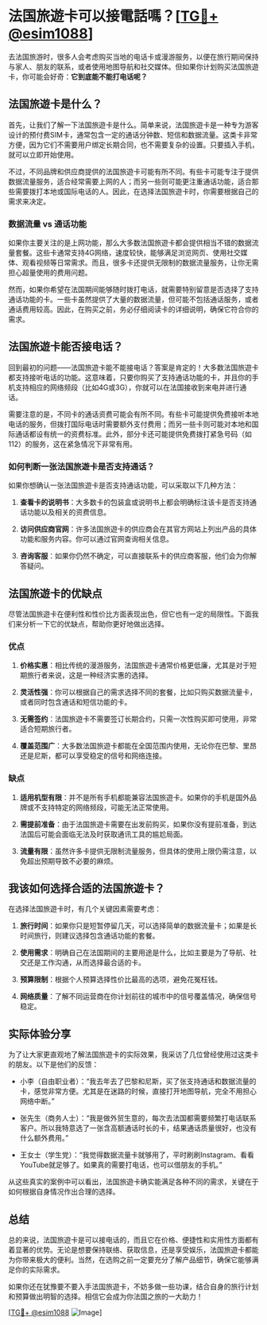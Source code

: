 # 法国旅遊卡可以接電話嗎？[[TG💪+ @esim1088](https://t.me/s/esim1088)]

去法国旅游时，很多人会考虑购买当地的电话卡或漫游服务，以便在旅行期间保持与家人、朋友的联系，或者使用地图导航和社交媒体。但如果你计划购买法国旅遊卡，你可能会好奇：**它到底能不能打电话呢？**

## 法国旅遊卡是什么？

首先，让我们了解一下法国旅遊卡是什么。简单来说，法国旅遊卡是一种专为游客设计的预付费SIM卡，通常包含一定的通话分钟数、短信和数据流量。这类卡非常方便，因为它们不需要用户绑定长期合同，也不需要复杂的设置。只要插入手机，就可以立即开始使用。

不过，不同品牌和供应商提供的法国旅遊卡可能有所不同。有些卡可能专注于提供数据流量服务，适合经常需要上网的人；而另一些则可能更注重通话功能，适合那些需要拨打本地或国际电话的人。因此，在选择法国旅遊卡时，你需要根据自己的需求来决定。

### 数据流量 vs 通话功能

如果你主要关注的是上网功能，那么大多数法国旅遊卡都会提供相当不错的数据流量套餐。这些卡通常支持4G网络，速度较快，能够满足浏览网页、使用社交媒体、观看视频等日常需求。而且，很多卡还提供无限制的数据流量服务，让你无需担心超量使用的费用问题。

然而，如果你希望在法国期间能够随时拨打电话，就需要特别留意是否选择了支持通话功能的卡。一些卡虽然提供了大量的数据流量，但可能不包括通话服务，或者通话费用较高。因此，在购买之前，务必仔细阅读卡的详细说明，确保它符合你的需求。

## 法国旅遊卡能否接电话？

回到最初的问题——法国旅遊卡能不能接电话？答案是肯定的！大多数法国旅遊卡都支持接听电话的功能。这意味着，只要你购买了支持通话功能的卡，并且你的手机支持相应的网络频段（比如4G或3G），你就可以在法国接收到来电并进行通话。

需要注意的是，不同卡的通话资费可能会有所不同。有些卡可能提供免费接听本地电话的服务，但拨打国际电话时需要额外支付费用；而另一些卡则可能对本地和国际通话都设有统一的资费标准。此外，部分卡还可能提供免费拨打紧急号码（如112）的服务，这在紧急情况下非常有用。

### 如何判断一张法国旅遊卡是否支持通话？

如果你想确认一张法国旅遊卡是否支持通话功能，可以采取以下几种方法：

1. **查看卡的说明书**：大多数卡的包装盒或说明书上都会明确标注该卡是否支持通话功能以及相关的资费信息。
   
2. **访问供应商官网**：许多法国旅遊卡的供应商会在其官方网站上列出产品的具体功能和服务内容。你可以通过官网查询相关信息。

3. **咨询客服**：如果你仍然不确定，可以直接联系卡的供应商客服，他们会为你解答疑问。

## 法国旅遊卡的优缺点

尽管法国旅遊卡在便利性和性价比方面表现出色，但它也有一定的局限性。下面我们来分析一下它的优缺点，帮助你更好地做出选择。

### 优点

1. **价格实惠**：相比传统的漫游服务，法国旅遊卡通常价格更低廉，尤其是对于短期旅行者来说，这是一种经济实惠的选择。
   
2. **灵活性强**：你可以根据自己的需求选择不同的套餐，比如只购买数据流量卡，或者同时包含通话和短信功能的卡。

3. **无需签约**：法国旅遊卡不需要签订长期合约，只需一次性购买即可使用，非常适合短期旅行者。

4. **覆盖范围广**：大多数法国旅遊卡都能在全国范围内使用，无论你在巴黎、里昂还是尼斯，都可以享受稳定的信号和网络连接。

### 缺点

1. **适用机型有限**：并不是所有手机都能兼容法国旅遊卡。如果你的手机是国外品牌或不支持特定的网络频段，可能无法正常使用。

2. **需提前准备**：由于法国旅遊卡需要在出发前购买，如果你没有提前准备，到达法国后可能会面临无法及时获取通讯工具的尴尬局面。

3. **流量有限**：虽然许多卡提供无限制流量服务，但具体的使用上限仍需注意，以免超出预期导致不必要的麻烦。

## 我该如何选择合适的法国旅遊卡？

在选择法国旅遊卡时，有几个关键因素需要考虑：

1. **旅行时间**：如果你只是短暂停留几天，可以选择简单的数据流量卡；如果是长时间旅行，则建议选择包含通话功能的套餐。

2. **使用需求**：明确自己在法国期间的主要用途是什么，比如主要是为了导航、社交还是工作沟通，从而选择最合适的卡。

3. **预算限制**：根据个人预算选择性价比最高的选项，避免花冤枉钱。

4. **网络质量**：了解不同运营商在你计划前往的城市中的信号覆盖情况，确保信号稳定。

## 实际体验分享

为了让大家更直观地了解法国旅遊卡的实际效果，我采访了几位曾经使用过这类卡的朋友。以下是他们的反馈：

- 小李（自由职业者）：“我去年去了巴黎和尼斯，买了张支持通话和数据流量的卡，感觉非常方便。尤其是在迷路的时候，直接打开地图导航，完全不用担心网络中断。”

- 张先生（商务人士）：“我是做外贸生意的，每次去法国都需要频繁打电话联系客户。所以我特意选了一张含高额通话时长的卡，结果通话质量很好，也没有什么额外费用。”

- 王女士（学生党）：“我觉得数据流量卡就够用了，平时刷刷Instagram、看看YouTube就足够了。如果真的需要打电话，也可以借朋友的手机。”

从这些真实的案例中可以看出，法国旅遊卡确实能满足各种不同的需求，关键在于如何根据自身情况作出合理的选择。

## 总结

总的来说，法国旅遊卡是可以接电话的，而且它在价格、便捷性和实用性方面都有着显著的优势。无论是想要保持联络、获取信息，还是享受娱乐，法国旅遊卡都能为你带来极大的便利。当然，在选购之前一定要充分了解产品细节，确保它能够满足你的实际需求。

如果你还在犹豫要不要入手法国旅遊卡，不妨多做一些功课，结合自身的旅行计划和预算做出明智的选择。相信它会成为你法国之旅的一大助力！

[[TG💪+ @esim1088](https://t.me/s/esim1088) ![Image](https://i.postimg.cc/4NQfJmqS/Snipaste-2025-05-13-00-14-12.png)]